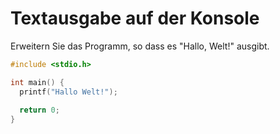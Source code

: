 # Textausgabe auf der Konsole

Erweitern Sie das Programm, so dass es "Hallo, Welt!" ausgibt.

```cpp
#include <stdio.h>

int main() {
  printf("Hallo Welt!");
  
  return 0;
}
```
